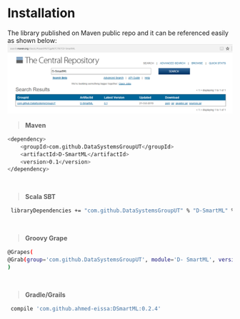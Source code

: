 # Installation

The library published on Maven public repo and it can be referenced easily as shown below:
![Output](https://raw.githubusercontent.com/DataSystemsGroupUT/Distributed-SmartML/master/Images/ref2.png)

>**Maven**
```sh
<dependency>
	<groupId>com.github.DataSystemsGroupUT</groupId>
	<artifactId>D-SmartML</artifactId>
	<version>0.1</version>
</dependency>
```

 <br />
 
 >**Scala SBT**
```sh
 libraryDependencies += "com.github.DataSystemsGroupUT" % "D-SmartML" % "0.1"
```
 
  <br />
 
 >**Groovy Grape**
```sh
@Grapes(
@Grab(group='com.github.DataSystemsGroupUT', module='D- SmartML', version='0.1')
)
```
 <br />
 
 >**Gradle/Grails**
```sh
 compile 'com.github.ahmed-eissa:DSmartML:0.2.4'
```

